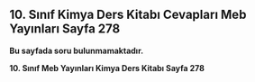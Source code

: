 ## 10. Sınıf Kimya Ders Kitabı Cevapları Meb Yayınları Sayfa 278

**Bu sayfada soru bulunmamaktadır.**

**10. Sınıf Meb Yayınları Kimya Ders Kitabı Sayfa 278**